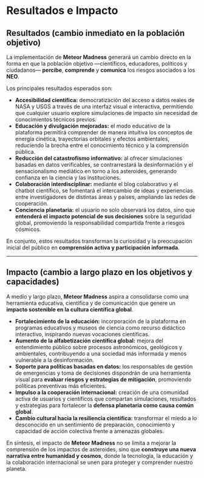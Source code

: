 # Resultados e Impacto

## Resultados (cambio inmediato en la población objetivo)

La implementación de **Meteor Madness** generará un cambio directo en la forma en que la población objetivo —científicos, educadores, políticos y ciudadanos— **percibe**, **comprende** y **comunica** los riesgos asociados a los **NEO**.

Los principales resultados esperados son:

- **Accesibilidad científica:** democratización del acceso a datos reales de NASA y USGS a través de una interfaz visual e interactiva, permitiendo que cualquier usuario explore simulaciones de impacto sin necesidad de conocimientos técnicos previos.  
- **Educación y divulgación mejoradas:** el modo educativo de la plataforma permitirá comprender de manera intuitiva los conceptos de energía cinética, trayectorias orbitales y efectos ambientales, reduciendo la brecha entre el conocimiento técnico y la comprensión pública.  
- **Reducción del catastrofismo informativo:** al ofrecer simulaciones basadas en datos verificables, se contrarrestará la desinformación y el sensacionalismo mediático en torno a los asteroides, generando confianza en la ciencia y las instituciones.  
- **Colaboración interdisciplinar:** mediante el blog colaborativo y el chatbot científico, se fomentará el intercambio de ideas y experiencias entre investigadores de distintas áreas y países, ampliando las redes de cooperación.  
- **Conciencia planetaria:** el usuario no solo observará los datos, sino que **entenderá el impacto potencial de sus decisiones** sobre la seguridad global, promoviendo la responsabilidad compartida frente a riesgos cósmicos.

En conjunto, estos resultados transforman la curiosidad y la preocupación inicial del público en **comprensión activa y participación informada**.

---

## Impacto (cambio a largo plazo en los objetivos y capacidades)

A medio y largo plazo, **Meteor Madness** aspira a consolidarse como una herramienta educativa, científica y de comunicación que genere un **impacto sostenible en la cultura científica global**.

- **Fortalecimiento de la educación:** incorporación de la plataforma en programas educativos y museos de ciencia como recurso didáctico interactivo, inspirando nuevas vocaciones científicas.  
- **Aumento de la alfabetización científica global:** mejora del entendimiento público sobre procesos astronómicos, geológicos y ambientales, contribuyendo a una sociedad más informada y menos vulnerable a la desinformación.  
- **Soporte para políticas basadas en datos:** los responsables de gestión de emergencias y toma de decisiones dispondrán de una herramienta visual para **evaluar riesgos y estrategias de mitigación**, promoviendo políticas preventivas más eficientes.  
- **Impulso a la cooperación internacional:** creación de una comunidad activa de usuarios y científicos que compartan simulaciones, resultados y estrategias para fortalecer la **defensa planetaria como causa común global**.  
- **Cambio cultural hacia la resiliencia científica:** transformar el miedo a lo desconocido en un sentimiento de preparación, conocimiento y capacidad de acción colectiva frente a amenazas globales.

En síntesis, el impacto de **Meteor Madness** no se limita a mejorar la comprensión de los impactos de asteroides, sino que **construye una nueva narrativa entre humanidad y cosmos**, donde la tecnología, la educación y la colaboración internacional se unen para proteger y comprender nuestro planeta.
